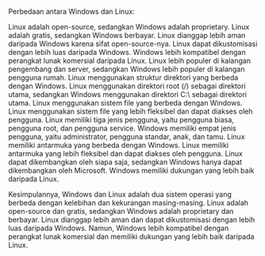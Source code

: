 Perbedaan antara Windows dan Linux:

Linux adalah open-source, sedangkan Windows adalah proprietary.
Linux adalah gratis, sedangkan Windows berbayar.
Linux dianggap lebih aman daripada Windows karena sifat open-source-nya.
Linux dapat dikustomisasi dengan lebih luas daripada Windows.
Windows lebih kompatibel dengan perangkat lunak komersial daripada Linux.
Linux lebih populer di kalangan pengembang dan server, sedangkan Windows lebih populer di kalangan pengguna rumah.
Linux menggunakan struktur direktori yang berbeda dengan Windows. Linux menggunakan direktori root (/) sebagai direktori utama, sedangkan Windows menggunakan direktori C:\ sebagai direktori utama.
Linux menggunakan sistem file yang berbeda dengan Windows. Linux menggunakan sistem file yang lebih fleksibel dan dapat diakses oleh pengguna.
Linux memiliki tiga jenis pengguna, yaitu pengguna biasa, pengguna root, dan pengguna service. Windows memiliki empat jenis pengguna, yaitu administrator, pengguna standar, anak, dan tamu.
Linux memiliki antarmuka yang berbeda dengan Windows. Linux memiliki antarmuka yang lebih fleksibel dan dapat diakses oleh pengguna.
Linux dapat dikembangkan oleh siapa saja, sedangkan Windows hanya dapat dikembangkan oleh Microsoft.
Windows memiliki dukungan yang lebih baik daripada Linux.

Kesimpulannya, Windows dan Linux adalah dua sistem operasi yang berbeda dengan kelebihan dan kekurangan masing-masing. Linux adalah open-source dan gratis, sedangkan Windows adalah proprietary dan berbayar. Linux dianggap lebih aman dan dapat dikustomisasi dengan lebih luas daripada Windows. Namun, Windows lebih kompatibel dengan perangkat lunak komersial dan memiliki dukungan yang lebih baik daripada Linux.
